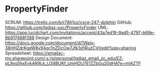 # PropertyFinder
SCRUM: https://trello.com/b/r78Ij1xz/csce-247-dolphin
GitHub: https://github.com/lgdiaz-usc/PropertyFinder
UML: https://app.lucidchart.com/invitations/accept/43a7ed19-9ad5-4797-b69e-8b917488f388
Design Document: https://docs.google.com/document/d/1Wajx-38HHZdrKgeW8v94qc1nZDcOw7Jfk1sfIRuzCVI/edit?usp=sharing
Spreadsheet: https://emailsc-my.sharepoint.com/:x:/g/personal/lgdiaz_email_sc_edu/EZ-pL9xs5hxEvkAR9Lk_U34BUKf_UmHDU7E1ZZbGu20dHA?e=mlAZTF

